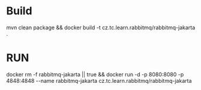 # Build
mvn clean package && docker build -t cz.tc.learn.rabbitmq/rabbitmq-jakarta .

# RUN

docker rm -f rabbitmq-jakarta || true && docker run -d -p 8080:8080 -p 4848:4848 --name rabbitmq-jakarta cz.tc.learn.rabbitmq/rabbitmq-jakarta 
